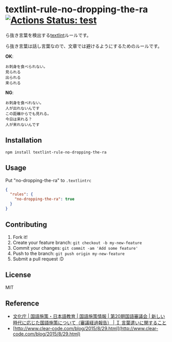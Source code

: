 # textlint-rule-no-dropping-the-ra [![Actions Status: test](https://github.com/textlint-ja/textlint-rule-no-dropping-the-ra/workflows/test/badge.svg)](https://github.com/textlint-ja/textlint-rule-no-dropping-the-ra/actions?query=workflow%3A"test")

ら抜き言葉を検出する[textlint](https://github.com/textlint/textlint "textlint")ルールです。

ら抜き言葉は話し言葉なので、文章では避けるようにするためのルールです。

**OK**:

```
お刺身を食べられない。
見られる
出られる
来られる
```

**NG**:

```
お刺身を食べれない。
人が出れないんです
この距離からでも見れる。
今日は来れる？
人が来れないんです
```
## Installation

    npm install textlint-rule-no-dropping-the-ra

## Usage

Put "no-dropping-the-ra" to `.textlintrc`

```json
{
  "rules": {
    "no-dropping-the-ra": true
  }
}
```

## Contributing

1. Fork it!
2. Create your feature branch: `git checkout -b my-new-feature`
3. Commit your changes: `git commit -am 'Add some feature'`
4. Push to the branch: `git push origin my-new-feature`
5. Submit a pull request :D

## License

MIT

## Reference

- [文化庁 | 国語施策・日本語教育 | 国語施策情報 | 第20期国語審議会 | 新しい時代に応じた国語施策について（審議経過報告） | Ｉ 言葉遣いに関すること](https://www.bunka.go.jp/kokugo_nihongo/sisaku/joho/joho/kakuki/20/tosin03/09.html)
- [http://www.clear-code.com/blog/2015/8/29.html](http://www.clear-code.com/blog/2015/8/29.html)
